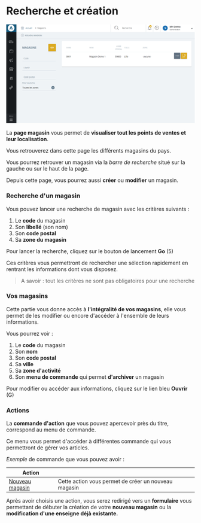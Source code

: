# Recherche et création


![Liste des magasins](images/liste-magasins.png)

La **page magasin** vous permet de **visualiser tout les points de ventes et leur localisation**.

Vous retrouverez dans cette page les différents magasins du pays.

Vous pourrez retrouver un magasin via la _barre de recherche_ situé sur la gauche ou sur le haut de la page.

Depuis cette page, vous pourrez aussi **créer** ou **modifier** un magasin.

### Recherche d'un magasin

Vous pouvez lancer une recherche de magasin avec les critères suivants :

1.  Le **code** du magasin
2.  Son **libellé** (son nom)
3.  Son **code postal**
4.  Sa **zone du magasin**

Pour lancer la recherche, cliquez sur le bouton de lancement **Go** (5)

Ces critères vous permettront de rechercher une sélection rapidement en rentrant les informations dont vous disposez.

> A savoir : tout les critères ne sont pas obligatoires pour une recherche

### Vos magasins

Cette partie vous donne accès à **l'intégralité de vos magasins**, elle vous permet de les modifier ou encore d'accéder à l'ensemble de leurs informations.

Vous pourrez voir :

1.  Le **code** du magasin
2.  Son **nom**
3.  Son **code postal**
4.  Sa **ville**
5.  Sa **zone d'activité**
6.  Son **menu de commande** qui permet **d'archiver** un magasin

Pour modifier ou accéder aux informations, cliquez sur le lien bleu **Ouvrir** (G)

### Actions

La **commande d'action** que vous pouvez apercevoir près du titre, correspond au menu de commande.

Ce menu vous permet d'accéder à différentes commande qui vous permettront de gérer vos articles.

_Exemple_ de commande que vous pouvez avoir :

|Action||
|---|---|
|[Nouveau magasin](/fr-fr/office/gestion-commerciale/magasins/Edit.aspx/formulairededition.aspx "Nouveau magasin")|Cette action vous permet de créer un nouveau magasin| 

<!-- |[** Modification rapide**](/fr-fr/office/gestion-commerciale/magasins/Edit.aspx/formulairedemodification.aspx "Modification rapide")|Cette action permet de modifier rapidement les informations d'un magasin| -->

Après avoir choisis une action, vous serez redirigé vers un **formulaire** vous permettant de débuter la création de votre **nouveau magasin** ou la **modification d'une enseigne déjà existante.**
